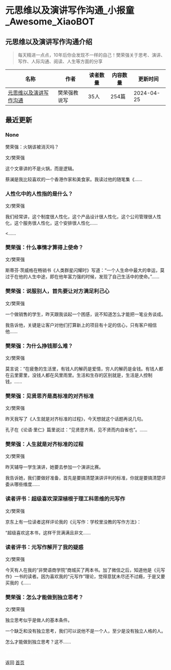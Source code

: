 # 元思维以及演讲写作沟通_小报童_Awesome_XiaoBOT

## 元思维以及演讲写作沟通介绍
> 每天精进一点点，10年后你会发现不一样的自己！樊荣强关于思考、演讲、写作、人际沟通、阅读、人生等方面的分享  
  


|名称|作者|读者数量|内容数量|更新时间|
|---|---|---|---|---|
|[元思维以及演讲写作沟通](https://xiaobot.net/p/fanrongqiang?refer=0b133df9-27dc-423b-8101-639049001c13)|樊荣强教说写|35人|254篇|2024-04-25|

## 最近更新
### None

樊荣强：火锅该被消灭吗？

文/樊荣强

这个文章讲的不是火锅，而是逻辑。

蔡澜是我比较喜欢的一个香港作家和美食家。我读过他的随笔集《......

### 人性化中的人性指的是什么？

文/樊荣强

我们经常讲，这个制度很人性化，这个产品设计很人性化，这个公司管理很人性化，这个服务很人性化，这个安排很人性化……

<......

### 樊荣强：什么事情才算得上使命？

文/樊荣强

斯蒂芬·茨威格在畅销书《人类群星闪耀时》写道：“一个人生命中最大的幸运，莫过于在他的人生中途，即在他年富力强的时候，发现了自己生活中的使命。”......

### 樊荣强：说服别人，首先要让对方满足利己心

文/樊荣强

一个做销售的学生，昨天跟我谈起一个困感，说不知道怎么才能把一笔业务谈成。

我告诉他，关键是让客户对他们打算新上的项目有十足的信心，只有客户相信他......

### 樊荣强：为什么挣钱那么难？

文/樊荣强

莫言说：“在疲惫的生活里，有钱人的解药是爱情，穷人的解药是金钱。有钱人都在云里雾里，没钱人都在风里雨里。生活和生存的区别就是，生活是人控制钱，......

### 樊荣强：见贤思齐是高标准的对齐标准

文/樊荣强

昨天我写了《人生就是对齐标准的过程》，今天想就这个话题再说几句。

孔子在《论语·里仁》篇里说过：“见贤思齐焉，见不贤而内自省也”。......

### 樊荣强：人生就是对齐标准的过程

文/樊荣强

昨天辅导一学生演讲，她要去参加一个演讲比赛。

我告诉她，我们要做好准备，首先是要搞清楚演讲评判的标准，你就是要搞清楚评委从哪些维度......

### 读者评书：超级喜欢深深植根于理工科思维的元写作

文/樊荣强

京东上有一位读者这样评论我的《元写作：学校里没教的写作方法​》：

“超级喜欢这本书，这样干货满满且非文......

### 读者评书：元写作解开了我的疑惑

文/樊荣强

今天有人在我的“非樊语商学院”商城买了两本书。加了微信之后，知道他是《元写作》一书的读者。因为喜欢我的“元写作”理论，觉得意犹未尽还不过瘾，于是又要买我的《......

### 樊荣强：怎么才能做到独立思考？

文/樊荣强

独立思考似乎是做人的基本条件。

一个缺乏和没有独立思考，我们可以说他不是一个人，至少是没有独立人格的人。

怎么才能做到独立思考？这不......


<a href="https://github.com/Reno9527/awesome-xiaobot" style="color: white; text-decoration: none;">awesome-xiaobot</a>

返回 [首页](../README.md)

